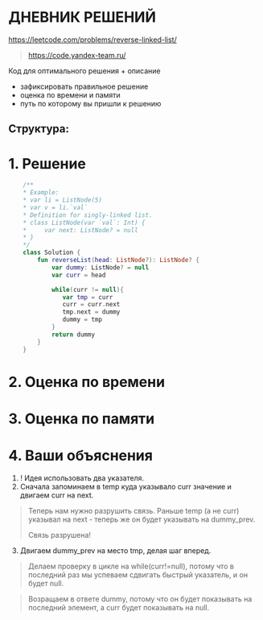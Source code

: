 # ДНЕВНИК РЕШЕНИЙ
https://leetcode.com/problems/reverse-linked-list/

> https://code.yandex-team.ru/ 

Код для оптимального решения + описание 

- зафиксировать правильное решение
- оценка по времени и памяти
- путь по которому вы пришли к решению


## Структура:

# 1. Решение

```kotlin
    /**
    * Example:
    * var li = ListNode(5)
    * var v = li.`val`
    * Definition for singly-linked list.
    * class ListNode(var `val`: Int) {
    *     var next: ListNode? = null
    * }
    */
    class Solution {
        fun reverseList(head: ListNode?): ListNode? {
            var dummy: ListNode? = null
            var curr = head

            while(curr != null){
               var tmp = curr
               curr = curr.next
               tmp.next = dummy
               dummy = tmp
            }
            return dummy
        }
    }
```


# 2. Оценка по времени


# 3. Оценка по памяти


# 4. Ваши объяснения
1. ! Идея использовать два указателя. 
2. Сначала запоминаем в temp куда указывало curr значение и двигаем curr на next. 

> Теперь нам нужно разрушить связь. Раньше temp (а не curr) указывал на next - теперь же он будет указывать на dummy_prev. 
> 
> Связь разрушена!

3. Двигаем dummy_prev на место tmp, делая шаг вперед.

> Делаем проверку в цикле на  while(curr!=null), потому что в последний раз мы успеваем сдвигать быстрый указатель, и он будет null.

> Возращаем в ответе dummy, потому что он будет показывать на последний элемент, а curr будет показывать на null.

